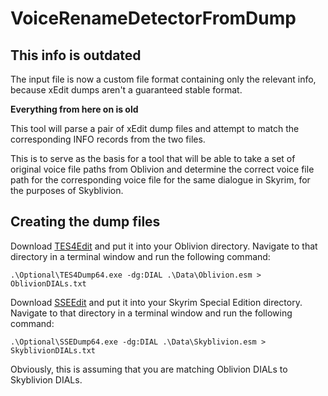 # VoiceRenameDetectorFromDump

## This info is outdated

The input file is now a custom file format containing only the relevant info, because xEdit dumps aren't a guaranteed stable format.

**Everything from here on is old**

This tool will parse a pair of xEdit dump files and attempt to match the corresponding INFO records from the two files.

This is to serve as the basis for a tool that will be able to take a set of original voice file paths from Oblivion and determine the correct voice file path for the corresponding voice file for the same dialogue in Skyrim, for the purposes of Skyblivion.

## Creating the dump files

Download [TES4Edit](https://www.nexusmods.com/oblivion/mods/11536) and put it into your Oblivion directory. Navigate to that directory in a terminal window and run the following command:

```text
.\Optional\TES4Dump64.exe -dg:DIAL .\Data\Oblivion.esm > OblivionDIALs.txt
```

Download [SSEEdit](https://www.nexusmods.com/skyrimspecialedition/mods/164) and put it into your Skyrim Special Edition directory. Navigate to that directory in a terminal window and run the following command:

```text
.\Optional\SSEDump64.exe -dg:DIAL .\Data\Skyblivion.esm > SkyblivionDIALs.txt
```

Obviously, this is assuming that you are matching Oblivion DIALs to Skyblivion DIALs.


